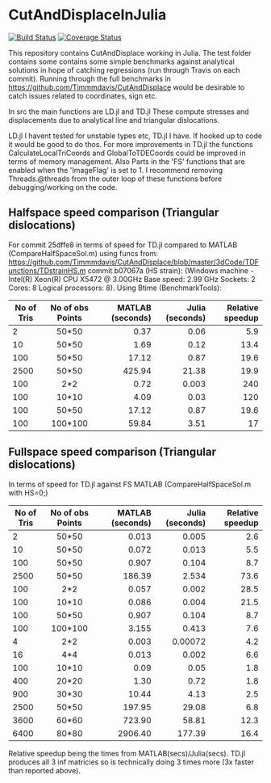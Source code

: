 # CutAndDisplaceInJulia

[![Build Status](https://travis-ci.com/Timmmdavis/CutAndDisplaceJulia.svg?token=1HhESyMNyqzV8R22Pqq6&branch=master)](https://travis-ci.com/Timmmdavis/CutAndDisplaceJulia)
[![Coverage Status](https://codecov.io/gh/Timmmdavis/CutAndDisplaceJulia/branch/master/graph/badge.svg?token=IbbZ8n4385)](https://codecov.io/gh/Timmmdavis/CutAndDisplaceJulia)

This repository contains CutAndDisplace working in Julia. 
The test folder contains some contains some simple benchmarks against analytical solutions in hope of catching regressions (run through Travis on each commit). Running through the full benchmarks in https://github.com/Timmmdavis/CutAndDisplace would be desirable to catch issues related to coordinates, sign etc. 

In src the main functions are 
LD.jl 
and 
TD.jl
These compute stresses and displacements due to analytical line and triangular dislocations. 

LD.jl I havent tested for unstable types etc, TD.jl I have. If hooked up to code it would be good to do thos. 
For more improvements in TD.jl the functions CalculateLocalTriCoords and GlobalToTDECoords could be improved in terms of memory management. Also Parts in the 'FS' functions that are enabled when the 'ImageFlag' is set to 1. 
I recommend removing Threads.@threads from the outer loop of these functions before debugging/working on the code.  

## Halfspace speed comparison (Triangular dislocations)

For commit 25dffe8 in terms of speed for TD.jl compared to MATLAB (CompareHalfSpaceSol.m) using funcs from: https://github.com/Timmmdavis/CutAndDisplace/blob/master/3dCode/TDFunctions/TDstrainHS.m commit b07067a  (HS strain):
(Windows machine - Intel(R) Xeon(R) CPU X5472 @ 3.00GHz	Base speed:	2.99 GHz 	Sockets:	2	Cores:	8	Logical processors:	8). Using Btime (BenchmarkTools): 

| No of Tris    | No of obs Points | MATLAB (seconds)  | Julia (seconds) | Relative speedup |
| ------------- |:----------------:| -----------------:| -------------:  | --------------:  |
| 2     | 50*50   |  0.37  |  0.06  |  5.9 |
| 10    | 50*50   |  1.69  |  0.12  | 13.4 |
| 100   | 50*50   | 17.12  |  0.87  | 19.6 |
| 2500  | 50*50   |425.94  | 21.38  | 19.9 |
| 100   | 2*2     |  0.72  |  0.003 | 240     |
| 100   | 10*10   |  4.09  |  0.03  | 120     |
| 100   | 50*50   | 17.12  |  0.87  | 19.6 |
| 100   | 100*100 | 59.84  |  3.51  | 17 |

## Fullspace speed comparison (Triangular dislocations)

In terms of speed for TD.jl against FS MATLAB (CompareHalfSpaceSol.m with HS=0;)

| No of Tris    | No of obs Points | MATLAB (seconds)  | Julia (seconds) | Relative speedup |
| ------------- |:----------------:| -----------------:| -------------:  | --------------:  |
| 2     | 50*50   |  0.013 | 0.005 | 2.6 | 
| 10    | 50*50   |  0.072 | 0.013 | 5.5 | 
| 100   | 50*50   |  0.907 | 0.104 | 8.7 |
| 2500  | 50*50   |186.39  | 2.534 |73.6 |
| 100   | 2*2     |  0.057 | 0.002 |28.5 |
| 100   | 10*10   |  0.086 | 0.004 |21.5 |
| 100   | 50*50   |  0.907 | 0.104 | 8.7 |
| 100   | 100*100 |  3.155 | 0.413 | 7.6 |
| 4     | 2*2     |   0.003 |   0.00072 | 4.2  | 
| 16    | 4*4     |   0.013 |   0.002   | 6.6  | 
| 100   | 10*10   |   0.09 |   0.05    | 1.8  |
| 400   | 20*20   |   1.30 |   0.72    | 1.8  |
| 900   | 30*30   |  10.44 |   4.13    | 2.5  |
| 2500  | 50*50   | 197.95 |  29.08    | 6.8  |
| 3600  | 60*60   | 723.90 |  58.81    | 12.3 |
| 6400  | 80*80   |2906.40 | 177.39    | 16.4 |

Relative speedup being the times from MATLAB(secs)/Julia(secs).
TD.jl produces all 3 inf matricies so is technically doing 3 times more (3x faster than reported above).  
